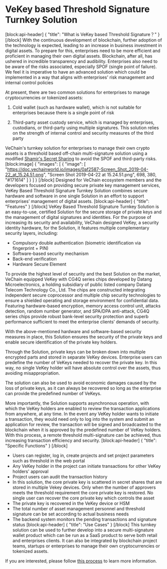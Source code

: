 # VeKey based Threshold Signature Turnkey Solution

[block:api-header]
{
  "title": "What is VeKey based Threshold Signature？"
}
[/block]
With the continuous development of blockchain, further adoption of the technology is expected, leading to an increase in business investment in digital assets. To prepare for this, enterprises need to be more efficient and proficient in managing their own digital assets. Blockchain, after all, has ushered in incredible transparency and audibility. Enterprises also need to be aware of the risks associated, especially SPOF (single point of failure). We feel it is imperative to have an advanced solution which could be implemented in a way that aligns with enterprises' risk management and internal control policies 

At present, there are two common solutions for enterprises to manage cryptocurrencies or tokenized assets:

1. Cold wallet (such as hardware wallet), which is not suitable for enterprises because there is a single point of risk 

2. Third-party asset custody service, which is managed by enterprises, custodians, or third-party using multiple signatures. This solution relies on the strength of internal control and security measures of the third party

VeChain's turnkey solution for enterprises to manage their own crypto assets is a threshold based off-chain multi-signature solution using a modified [Shamir's Secret Sharing](https://en.wikipedia.org/wiki/Shamir%27s_Secret_Sharing) to avoid the SPOF and third-party risks. 
[block:image]
{
  "images": [
    {
      "image": [
        "https://doc.vechainworld.io/images/0af2587-Screen_Shot_2019-04-22_at_15.24.51.png",
        "Screen Shot 2019-04-22 at 15.24.51.png",
        698,
        380,
        "#171614"
      ]
    }
  ]
}
[/block]
Designed for VeChain ecosystem members and the developers focused on providing secure private key management services, VeKey Based Threshold Signature Turnkey Solution combines secure hardware and software in one single Solution in an effort to support enterprises’ management of digital assets. 
[block:api-header]
{
  "title": "Features"
}
[/block]
VeKey Based Threshold Signature Turnkey Solution is an easy-to-use, certified Solution for the secure storage of private keys and the management of digital signatures and identities. For the purpose of increasing its security and availability, VeChain designed VeKey, a security identity hardware, for the Solution, it features multiple complementary security layers, including:
* Compulsory double authentication (biometric identification via fingerprint + PIN)
* Software-based security mechanism
* Back-end verification
* Hardware Secure Element

To provide the highest level of security and the best Solution on the market, VeChain equipped VeKey with CG4Q series chips developed by Datang Microelectronics, a holding subsidiary of public listed company Datang Telecom Technology Co., Ltd. The chips are constructed integrating independent secure coprocessor and multiple chip security technologies to ensure a shielded operating and storage environment for confidential data. Featuring hardware-based encryption, memory access control unit, attacks detection, random number generator, and SPA/DPA anti-attack, CG4Q series chips provide robust bank-level security protection and superb performance sufficient to meet the enterprise clients’ demands of security.

With the above-mentioned hardware and software-based security measures in place, this Solution ensures the security of the private keys and enable secure identification of the private key holders.

Through the Solution, private keys can be broken down into multiple encrypted parts and stored in separate VeKey devices. Enterprise users can predefine the number of VeKeys needed to recover the private key. In this way, no single VeKey holder will have absolute control over the assets, thus avoiding misappropriation.

The solution can also be used to avoid economic damages caused by the loss of private keys, as it can always be recovered so long as the enterprise can provide the predefined number of VeKeys.

More importantly, the Solution supports asynchronous operation, with which the VeKey holders are enabled to review the transaction applications from anywhere, at any time. In the event any VeKey holder wants to initiate a transaction, they would need only to log into the system and submit an application for review, the transaction will be signed and broadcasted to the blockchain when it is approved by the predefined number of VeKey holders. With this process, a remote threshold multi-signature can be achieved, thus increasing transaction efficiency and security.
[block:api-header]
{
  "title": "Specific Functions"
}
[/block]
  * Users can register, log in, create projects and set project parameters such as threshold in the web portal
  * Any VeKey holder in the project can initiate transactions for other VeKey holders' approval
  * Project users can audit the transaction history
  * In this solution, the core private key is scattered in secret shares that are stored in multiple Vekey devices. Only when the number of approvers meets the threshold requirement the core private key is restored. No single user can recover the core private key which controls the asset
  * The private key is recovered in the VeKey device or HSM
  * The total number of asset management personnel and threshold signature can be set according to actual business needs
  * The backend system monitors the pending transactions and signature status
[block:api-header]
{
  "title": "Use Cases"
}
[/block]
This turnkey solution can be used to further develop into a secure multi-signature wallet product which can be run as a SaaS product to serve both retail and enterprises clients. It can also be integrated by blockchain project teams, startups or enterprises to manage their own cryptocurrencies or tokenized assets. 

If you are interested, please follow [this process](https://doc.vechainworld.io/docs/overview-1#section-im-interested-in-the-turnkey-solution-how-can-i-get-more-information) to learn more information.